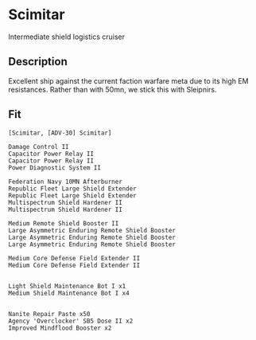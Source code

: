 # Scimitar
Intermediate shield logistics cruiser

## Description
Excellent ship against the current faction warfare meta due to its high EM resistances. Rather than with 50mn, we stick this with Sleipnirs.

## Fit
```
[Scimitar, [ADV-30] Scimitar]

Damage Control II
Capacitor Power Relay II
Capacitor Power Relay II
Power Diagnostic System II

Federation Navy 10MN Afterburner
Republic Fleet Large Shield Extender
Republic Fleet Large Shield Extender
Multispectrum Shield Hardener II
Multispectrum Shield Hardener II

Medium Remote Shield Booster II
Large Asymmetric Enduring Remote Shield Booster
Large Asymmetric Enduring Remote Shield Booster
Large Asymmetric Enduring Remote Shield Booster

Medium Core Defense Field Extender II
Medium Core Defense Field Extender II


Light Shield Maintenance Bot I x1
Medium Shield Maintenance Bot I x4


Nanite Repair Paste x50
Agency 'Overclocker' SB5 Dose II x2
Improved Mindflood Booster x2
```